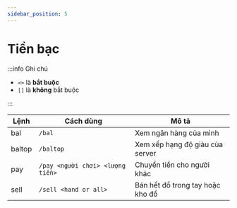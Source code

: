 ```yaml
---
sidebar_position: 5
---
```


# Tiền bạc

:::info Ghi chú

- `<>` là **bắt buộc**
- `[]` là **không** bắt buộc

:::

| Lệnh   | Cách dùng                        | Mô tả                            |
| ------ | -------------------------------- | -------------------------------- |
| bal    | `/bal`                           | Xem ngân hàng của mình           |
| baltop | `/baltop`                        | Xem xếp hạng độ giàu của server  |
| pay    | `/pay <người chơi> <lượng tiền>` | Chuyển tiền cho người khác       |
| sell   | `/sell <hand or all>`            | Bán hết đồ trong tay hoặc kho đồ |
